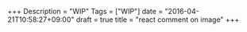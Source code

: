 +++
Description = "WIP"
Tags = ["WIP"]
date = "2016-04-21T10:58:27+09:00"
draft = true
title = "react comment on image"
+++

